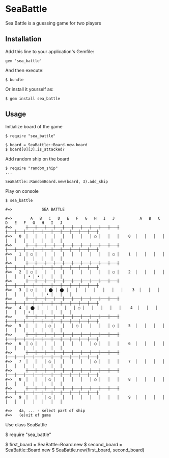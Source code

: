 # SeaBattle

Sea Battle is a guessing game for two players

## Installation

Add this line to your application's Gemfile:

    gem 'sea_battle'

And then execute:

    $ bundle

Or install it yourself as:

    $ gem install sea_battle

## Usage

Initialize board of the game

    $ require "sea_battle"

    $ board = SeaBattle::Board.new.board
    $ board[0][3].is_attacked?

Add random ship on the board

    $ require "random_ship"
    ...

    SeaBattle::RandomBoard.new(board, 3).add_ship

Play on console

    $ sea_battle

    #=>             SEA BATTLE

    #=>        A   B   C   D   E   F   G   H   I   J           A   B   C   D   E   F   G   H   I   J
    #=>      ┼───┼───┼───┼───┼───┼───┼───┼───┼───┼───┼       ┼───┼───┼───┼───┼───┼───┼───┼───┼───┼───┼
    #=>   0  │   │   │   │   │   │   │   │ ◯ │   │   │    0  │   │   │   │   │   │   │   │   │   │   │
    #=>      ┼───┼───┼───┼───┼───┼───┼───┼───┼───┼───┼       ┼───┼───┼───┼───┼───┼───┼───┼───┼───┼───┼
    #=>   1  │ ◯ │   │   │   │   │   │   │   │   │ ◯ │    1  │   │   │   │   │   │   │   │   │   │   │
    #=>      ┼───┼───┼───┼───┼───┼───┼───┼───┼───┼───┼       ┼───┼───┼───┼───┼───┼───┼───┼───┼───┼───┼
    #=>   2  │ ◯ │   │   │   │   │   │   │   │   │ ◯ │    2  │   │   │   │   │   │   │ • │ • │   │   │
    #=>      ┼───┼───┼───┼───┼───┼───┼───┼───┼───┼───┼       ┼───┼───┼───┼───┼───┼───┼───┼───┼───┼───┼
    #=>   3  │ ◯ │   │ ⬤ │ ⬤ │   │   │   │   │   │   │    3  │   │   │   │   │   │   │   │ • │   │   │
    #=>      ┼───┼───┼───┼───┼───┼───┼───┼───┼───┼───┼       ┼───┼───┼───┼───┼───┼───┼───┼───┼───┼───┼
    #=>   4  │ ⬤ │   │   │   │   │ ◯ │   │   │   │   │    4  │   │   │   │   │   │ • │   │   │   │   │
    #=>      ┼───┼───┼───┼───┼───┼───┼───┼───┼───┼───┼       ┼───┼───┼───┼───┼───┼───┼───┼───┼───┼───┼
    #=>   5  │   │   │ ◯ │   │   │ ◯ │   │   │   │ ◯ │    5  │   │   │   │   │   │   │   │   │   │   │
    #=>      ┼───┼───┼───┼───┼───┼───┼───┼───┼───┼───┼       ┼───┼───┼───┼───┼───┼───┼───┼───┼───┼───┼
    #=>   6  │ ◯ │   │   │   │   │   │   │ ◯ │   │   │    6  │   │   │   │   │   │   │   │   │   │   │
    #=>      ┼───┼───┼───┼───┼───┼───┼───┼───┼───┼───┼       ┼───┼───┼───┼───┼───┼───┼───┼───┼───┼───┼
    #=>   7  │   │   │ ◯ │   │   │   │   │ ◯ │   │   │    7  │   │   │   │   │   │   │   │   │   │   │
    #=>      ┼───┼───┼───┼───┼───┼───┼───┼───┼───┼───┼       ┼───┼───┼───┼───┼───┼───┼───┼───┼───┼───┼
    #=>   8  │   │   │ ◯ │   │   │   │   │ ◯ │   │   │    8  │   │   │   │   │   │   │   │   │   │   │
    #=>      ┼───┼───┼───┼───┼───┼───┼───┼───┼───┼───┼       ┼───┼───┼───┼───┼───┼───┼───┼───┼───┼───┼
    #=>   9  │   │   │ ◯ │   │   │   │   │   │   │   │    9  │   │   │   │   │   │   │   │   │   │   │

    #=>   4a, ... - select part of ship
    #=>   (e)xit of game

Use class SeaBattle

   $ require "sea_battle"

   $ first_board = SeaBattle::Board.new
   $ second_board = SeaBattle::Board.new
   $ SeaBattle.new(first_board, second_board)
